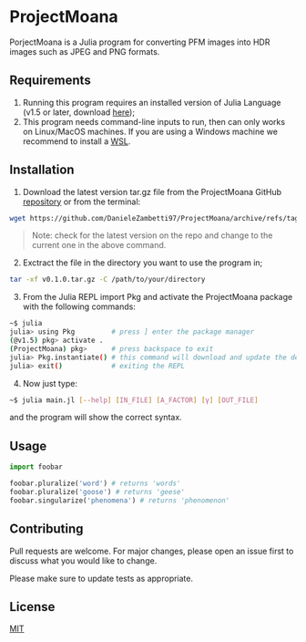 # ProjectMoana

PorjectMoana is a Julia program for converting PFM images into HDR images such as JPEG and PNG formats.

## Requirements
1. Running this program requires an installed version of Julia Language (v1.5 or later, download [here](https://julialang.org/downloads/));
2. This program needs command-line inputs to run, then can only works on Linux/MacOS machines. If you are using a Windows machine we recommend to install a [WSL](https://docs.microsoft.com/it-it/windows/wsl/install-win10).

## Installation
1. Download the latest version tar.gz file from the ProjectMoana GitHub [repository](https://github.com/DanieleZambetti97/ProjectMoana/releases/tag/v0.1.0) or from the terminal:
```bash
wget https://github.com/DanieleZambetti97/ProjectMoana/archive/refs/tags/v0.1.0.tar.gz
```

> Note: check for the latest version on the repo and change to the current one in the above command.

2. Exctract the file in the directory you want to use the program in;
```bash
tar -xf v0.1.0.tar.gz -C /path/to/your/directory
```
3. From the Julia REPL import Pkg and activate the ProjectMoana package with the following commands:
```bash
~$ julia
julia> using Pkg 		 # press ] enter the package manager
(@v1.5) pkg> activate .
(ProjectMoana) pkg>      # press backspace to exit
julia> Pkg.instantiate() # this command will download and update the dependencies needed (it might take a while...)
julia> exit()			 # exiting the REPL
```
4. Now just type:
```bash
~$ julia main.jl [--help] [IN_FILE] [A_FACTOR] [γ] [OUT_FILE]
```
and the program will show the correct syntax.
## Usage

```python
import foobar

foobar.pluralize('word') # returns 'words'
foobar.pluralize('goose') # returns 'geese'
foobar.singularize('phenomena') # returns 'phenomenon'
```

## Contributing
Pull requests are welcome. For major changes, please open an issue first to discuss what you would like to change.

Please make sure to update tests as appropriate.

## License
[MIT](https://choosealicense.com/licenses/mit/)
<!--stackedit_data:
eyJoaXN0b3J5IjpbODI2Nzk2NiwxNzM3MzE1NTE3LC03MzMwMz
E3MzAsLTE5NzY5MDUzNzMsMjAyMDgxMTYwMl19
-->